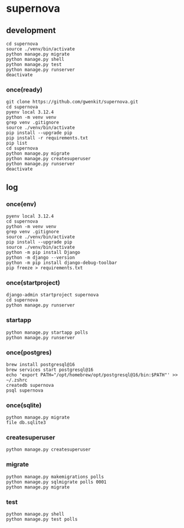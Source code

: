 # supernova


## development

```
cd supernova
source ./venv/bin/activate
python manage.py migrate
python manage.py shell
python manage.py test
python manage.py runserver
deactivate
```

### once(ready)

```
git clone https://github.com/gwenkit/supernova.git
cd supernova
pyenv local 3.12.4
python -m venv venv
grep venv .gitignore
source ./venv/bin/activate
pip install --upgrade pip
pip install -r requirements.txt
pip list
cd supernova
python manage.py migrate
python manage.py createsuperuser
python manage.py runserver
deactivate
```


## log

### once(env)

```
pyenv local 3.12.4
cd supernova
python -m venv venv
grep venv .gitignore
source ./venv/bin/activate
pip install --upgrade pip
source ./venv/bin/activate
python -m pip install Django
python -m django --version
python -m pip install django-debug-toolbar
pip freeze > requirements.txt
```

### once(startproject)

```
django-admin startproject supernova
cd supernova
python manage.py runserver
```

### startapp

```
python manage.py startapp polls
python manage.py runserver
```

### once(postgres)

```
brew install postgresql@16
brew services start postgresql@16
echo 'export PATH="/opt/homebrew/opt/postgresql@16/bin:$PATH"' >> ~/.zshrc
createdb supernova
psql supernova
```

### once(sqlite)

```
python manage.py migrate
file db.sqlite3
```

### createsuperuser

```
python manage.py createsuperuser
```

### migrate

```
python manage.py makemigrations polls
python manage.py sqlmigrate polls 0001
python manage.py migrate
```

### test

```
python manage.py shell
python manage.py test polls
```

